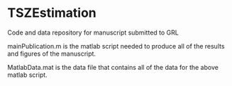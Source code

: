 # TSZEstimation
Code and data repository for manuscript submitted to GRL

mainPublication.m is the matlab script needed to produce all of the results and figures of the manuscript.

MatlabData.mat is the data file that contains all of the data for the above matlab script.

